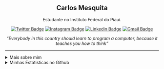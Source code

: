 <!--
    ![Imagem topo](./.github/assets/images/topo.png)
-->

<div align="center" >

## Carlos Mesquita

Estudante no Instituto Federal do Piauí.

[![Twitter Badge](https://img.shields.io/badge/-@c4rlos3g-8a2be2?style=flat-square&labelColor=8a2be2&logo=twitter&logoColor=white&link=https://twitter.com/c4rlos3g)](https://twitter.com/c4rlos3g)
[![Instagram Badge](https://img.shields.io/badge/-@c4rlos3g-8a2be2?style=flat-square&labelColor=8a2be2&logo=instagram&logoColor=white&link=https://www.instagram.com/c4rlos3g)](https://www.instagram.com/c4rlos3g)
[![Linkedin Badge](https://img.shields.io/badge/-Carlos%20Mesquita-8a2be2?style=flat-square&logo=Linkedin&logoColor=white&link=https://www.linkedin.com/in/carlos3g)](https://www.linkedin.com/in/carlos3g)
[![Gmail Badge](https://img.shields.io/badge/-carlosmesquita156@gmail.com-8a2be2?style=flat-square&logo=Gmail&logoColor=white&link=mailto:carlosmesquita156@gmail.com)](mailto:carlosmesquita156@gmail.com)

_“Everybody in this country should learn to program a computer, because it teaches you how to think”_

</div>

<hr/>

<details>
    <summary>Mais sobre mim</summary>
    <ul>
        <li>🎓 Técnico em Informática pelo IFPI</li>
        <li>📚 Estudando Dev. Web e Mobile | Algoritmos | Matemática | Inglês</li>
    </ul>
</details>

<details>
    <summary>Minhas Estátisticas no Github</summary>
        <img align="left" src="https://github-readme-stats.vercel.app/api/top-langs?locale=pt-br&username=carlos3g&theme=radical" alt="Techs utilizadas nos projetos" />
        <img align="right" src="https://github-readme-stats.vercel.app/api?locale=pt-br&username=carlos3g&theme=radical&show_icons=true&include_all_commits=true" alt="Estátisticas Gerais" />
</details>

<!--
    ![Imagem Rodape](./.github/assets/images/rodape.png)
-->
